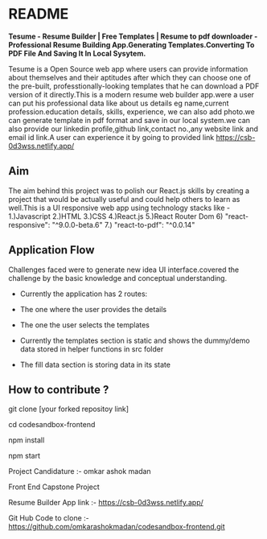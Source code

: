 # README

**Tesume - Resume Builder | Free Templates | Resume to pdf downloader - Professional Resume Building App.Generating Templates.Converting To PDF File And Saving It In
Local Sysytem.**

Tesume is a Open Source web app where users can provide information about themselves and their aptitudes after which they can choose one of the pre-built, professtionally-looking templates that he can download a PDF version of it directly.This is a modern resume web builder app.were a user can put his professional data like about us details eg name,current profession.education details, skills, experience, we can also add photo.we can generate template in pdf format and save in our local system.we can also provide our linkedin profile,github link,contact no.,any website link and email id link.A user can experience it by going to provided link
https://csb-0d3wss.netlify.app/

## Aim

The aim behind this project was to polish our React.js skills by creating a project that would be actually useful and could help others to learn as well.This
is a UI responsive web app using technology stacks like - 1.)Javascript 2.)HTML 3.)CSS 4.)React.js 5.)React Router Dom 6)  "react-responsive": "^9.0.0-beta.6" 7.) "react-to-pdf": "^0.0.14"

## Application Flow

Challenges faced were to generate new idea UI interface.covered the challenge by the basic knowledge and conceptual understanding.
- Currently the application has 2 routes:

- The one where the user provides the details

- The one the user selects the templates

- Currently the templates section is static and shows the dummy/demo data stored in helper functions in src folder

- The fill data section is storing data in its state

## How to contribute ?

git clone [your forked repositoy link]

cd codesandbox-frontend

npm install

npm start


Project Candidature :- omkar ashok madan

Front End Capstone Project

Resume Builder App link :- https://csb-0d3wss.netlify.app/

Git Hub Code to clone :- https://github.com/omkarashokmadan/codesandbox-frontend.git



